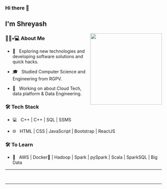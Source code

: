 ### Hi there 👋<h2> I'm Shreyash</h2>

<img align='right' src="https://media.giphy.com/media/M9gbBd9nbDrOTu1Mqx/giphy.gif" width="230">

<h3> 👨🏻•💻 About Me </h3>

- 🤔 &nbsp; Exploring new technologies and developing software solutions and quick hacks.

- 🎓 &nbsp; Studied Computer Science and Engineering from RGPV.

- 🌱 &nbsp; Working on about Cloud Tech, data platform & Data Engineering.

<h3>🛠 Tech Stack</h3>

- 💻 &nbsp; C++ | C++ | SQL | SSMS

- 🌐 &nbsp; HTML | CSS | JavaScript | Bootstrap | ReactJS

<!--
- 🛢 &nbsp; MySQL | SSMS
- 🔧 &nbsp; Git | Azure Devops
-->

<h3>🛠 To Learn</h3>

- 🔧 &nbsp; AWS | Docker🐳 | Hadoop | Spark | pySpark | Scala | SparkSQL | Big Data

<hr>
<br>
<hr>
